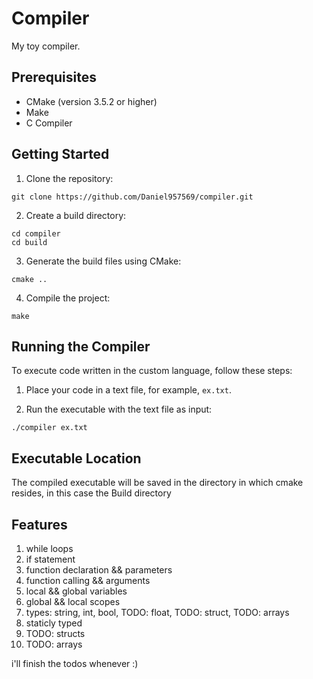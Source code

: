 # Compiler

My toy compiler.

## Prerequisites

- CMake (version 3.5.2 or higher)
- Make
- C Compiler 

## Getting Started

1. Clone the repository:

```shell
git clone https://github.com/Daniel957569/compiler.git
```

2. Create a build directory:

```shell
cd compiler
cd build
```

3. Generate the build files using CMake:

```shell
cmake ..
```

4. Compile the project:

```shell
make
```


## Running the Compiler

To execute code written in the custom language, follow these steps:

1. Place your code in a text file, for example, `ex.txt`.

2. Run the executable with the text file as input:

```shell
./compiler ex.txt
```


## Executable Location

The compiled executable will be saved in the directory in which cmake resides,
in this case the Build directory


## Features
1. while loops
2. if statement
2. function declaration && parameters
3. function calling && arguments
4. local && global variables
5. global && local scopes
6. types: string, int, bool, TODO: float, TODO: struct, TODO: arrays
7. staticly typed
8. TODO: structs
9. TODO: arrays

i'll finish the todos whenever :)
